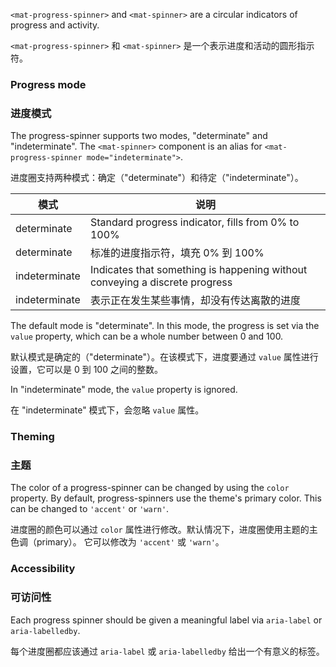 `<mat-progress-spinner>` and `<mat-spinner>` are a circular indicators of progress and activity.

`<mat-progress-spinner>` 和 `<mat-spinner>` 是一个表示进度和活动的圆形指示符。 

<!-- example(progress-spinner-overview) -->

### Progress mode

### 进度模式

The progress-spinner supports two modes, "determinate" and "indeterminate". 
The `<mat-spinner>` component is an alias for `<mat-progress-spinner mode="indeterminate">`.

进度圈支持两种模式：确定（"determinate"）和待定（"indeterminate"）。

| 模式          | 说明                                                                      |
|---------------|----------------------------------------------------------------------------------|
| determinate   | Standard progress indicator, fills from 0% to 100%                                |
| determinate   | 标准的进度指示符，填充 0% 到 100% |
| indeterminate | Indicates that something is happening without conveying a discrete progress       |
| indeterminate | 表示正在发生某些事情，却没有传达离散的进度 |


The default mode is "determinate". In this mode, the progress is set via the `value` property, 
which can be a whole number between 0 and 100.

默认模式是确定的（"determinate"）。在该模式下，进度要通过 `value` 属性进行设置，它可以是 0 到 100 之间的整数。

In "indeterminate" mode, the `value` property is ignored.

在 "indeterminate" 模式下，会忽略 `value` 属性。

### Theming

### 主题

The color of a progress-spinner can be changed by using the `color` property. By default, 
progress-spinners use the theme's primary color. This can be changed to `'accent'` or `'warn'`.

进度圈的颜色可以通过 `color` 属性进行修改。默认情况下，进度圈使用主题的主色调（primary）。
它可以修改为 `'accent'` 或 `'warn'`。

### Accessibility

### 可访问性

Each progress spinner should be given a meaningful label via `aria-label` or `aria-labelledby`.

每个进度圈都应该通过 `aria-label` 或 `aria-labelledby` 给出一个有意义的标签。
